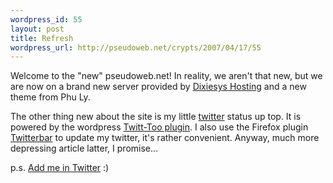 ```yaml
--- 
wordpress_id: 55
layout: post
title: Refresh
wordpress_url: http://pseudoweb.net/crypts/2007/04/17/55
---
```

Welcome to the "new" pseudoweb.net! In reality, we aren't that new, but we are now on a brand new server provided by <a href="http://www.dixiesys.com/">Dixiesys Hosting</a> and a new theme from Phu Ly.

The other thing new about the site is my little <a href="http://twitter.com">twitter</a> status up top. It is powered by the wordpress <a href="http://www.deanjrobinson.com/wordpress/twitt-twoo">Twitt-Too plugin</a>. I also use the Firefox plugin <a href="http://spatialviews.com/twitterbar/">Twitterbar</a> to update my twitter, it's rather convenient. Anyway, much more depressing article latter, I promise...

p.s. <a href="http://twitter.com/icco">Add me in Twitter</a> :)
